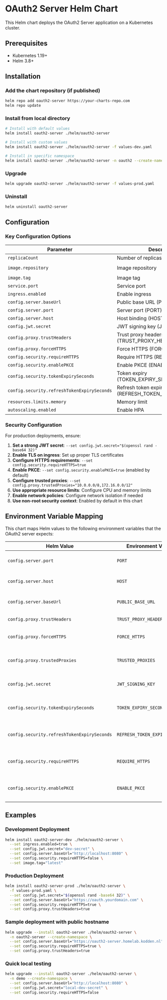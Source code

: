 # OAuth2 Server Helm Chart

This Helm chart deploys the OAuth2 Server application on a Kubernetes cluster.

## Prerequisites

- Kubernetes 1.19+
- Helm 3.8+

## Installation

### Add the chart repository (if published)
```bash
helm repo add oauth2-server https://your-charts-repo.com
helm repo update
```

### Install from local directory
```bash
# Install with default values
helm install oauth2-server ./helm/oauth2-server

# Install with custom values
helm install oauth2-server ./helm/oauth2-server -f values-dev.yaml

# Install in specific namespace
helm install oauth2-server ./helm/oauth2-server -n oauth2 --create-namespace
```

### Upgrade
```bash
helm upgrade oauth2-server ./helm/oauth2-server -f values-prod.yaml
```

### Uninstall
```bash
helm uninstall oauth2-server
```

## Configuration

### Key Configuration Options

| Parameter | Description | Default |
|-----------|-------------|---------|
| `replicaCount` | Number of replicas | `1` |
| `image.repository` | Image repository | `harrykodden/oauth2-server` |
| `image.tag` | Image tag | `latest` |
| `service.port` | Service port | `8080` |
| `ingress.enabled` | Enable ingress | `false` |
| `config.server.baseUrl` | Public base URL (PUBLIC_BASE_URL) | `""` |
| `config.server.port` | Server port (PORT) | `"8080"` |
| `config.server.host` | Host binding (HOST) | `""` |
| `config.jwt.secret` | JWT signing key (JWT_SIGNING_KEY) | `""` |
| `config.proxy.trustHeaders` | Trust proxy headers (TRUST_PROXY_HEADERS) | `true` |
| `config.proxy.forceHTTPS` | Force HTTPS (FORCE_HTTPS) | `false` |
| `config.security.requireHTTPS` | Require HTTPS (REQUIRE_HTTPS) | `false` |
| `config.security.enablePKCE` | Enable PKCE (ENABLE_PKCE) | `true` |
| `config.security.tokenExpirySeconds` | Token expiry (TOKEN_EXPIRY_SECONDS) | `3600` |
| `config.security.refreshTokenExpirySeconds` | Refresh token expiry (REFRESH_TOKEN_EXPIRY_SECONDS) | `86400` |
| `resources.limits.memory` | Memory limit | `512Mi` |
| `autoscaling.enabled` | Enable HPA | `false` |

### Security Configuration

For production deployments, ensure:

1. **Set a strong JWT secret**: `--set config.jwt.secret="$(openssl rand -base64 32)"`
2. **Enable TLS on ingress**: Set up proper TLS certificates
3. **Configure HTTPS requirements**: `--set config.security.requireHTTPS=true`
4. **Enable PKCE**: `--set config.security.enablePKCE=true` (enabled by default)
5. **Configure trusted proxies**: `--set config.proxy.trustedProxies="10.0.0.0/8,172.16.0.0/12"`
6. **Use appropriate resource limits**: Configure CPU and memory limits
7. **Enable network policies**: Configure network isolation if needed
8. **Use non-root security context**: Enabled by default in this chart

## Environment Variable Mapping

This chart maps Helm values to the following environment variables that the OAuth2 server expects:

| Helm Value | Environment Variable | Description |
|------------|---------------------|-------------|
| `config.server.port` | `PORT` | Server listening port |
| `config.server.host` | `HOST` | Host binding address |
| `config.server.baseUrl` | `PUBLIC_BASE_URL` | Public base URL for the server |
| `config.proxy.trustHeaders` | `TRUST_PROXY_HEADERS` | Trust proxy headers |
| `config.proxy.forceHTTPS` | `FORCE_HTTPS` | Force HTTPS redirects |
| `config.proxy.trustedProxies` | `TRUSTED_PROXIES` | Comma-separated trusted proxy IPs |
| `config.jwt.secret` | `JWT_SIGNING_KEY` | JWT signing secret |
| `config.security.tokenExpirySeconds` | `TOKEN_EXPIRY_SECONDS` | Access token expiry in seconds |
| `config.security.refreshTokenExpirySeconds` | `REFRESH_TOKEN_EXPIRY_SECONDS` | Refresh token expiry in seconds |
| `config.security.requireHTTPS` | `REQUIRE_HTTPS` | Require HTTPS for OAuth flows |
| `config.security.enablePKCE` | `ENABLE_PKCE` | Enable PKCE for OAuth flows |

## Examples

### Development Deployment
```bash
helm install oauth2-server-dev ./helm/oauth2-server \
  --set ingress.enabled=true \
  --set config.jwt.secret="dev-secret" \
  --set config.server.baseUrl="http://localhost:8080" \
  --set config.security.requireHTTPS=false \
  --set image.tag="latest"
```

### Production Deployment
```bash
helm install oauth2-server-prod ./helm/oauth2-server \
  -f values-prod.yaml \
  --set config.jwt.secret="$(openssl rand -base64 32)" \
  --set config.server.baseUrl="https://oauth.yourdomain.com" \
  --set config.security.requireHTTPS=true \
  --set config.proxy.trustHeaders=true
```

### Sample deployment with public hostname
```bash
helm upgrade --install oauth2-server ./helm/oauth2-server \
  -n oauth2-server --create-namespace \
  --set config.server.baseUrl="https://oauth2-server.homelab.kodden.nl" \
  --set config.security.requireHTTPS=true \
  --set config.proxy.trustHeaders=true
```

### Quick local testing
```bash
helm upgrade --install oauth2-server ./helm/oauth2-server \
  -n demo --create-namespace \
  --set config.server.baseUrl="http://localhost:8080" \
  --set config.jwt.secret="local-dev-secret" \
  --set config.security.requireHTTPS=false
```